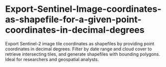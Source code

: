# Export-Sentinel-Image-coordinates-as-shapefile-for-a-given-point-coordinates-in-decimal-degrees
Export Sentinel-2 image tile coordinates as shapefiles by providing point coordinates in decimal degrees. Filter by date range and cloud cover to retrieve intersecting tiles, and generate shapefiles with bounding polygons. Ideal for researchers and geospatial analysts.

